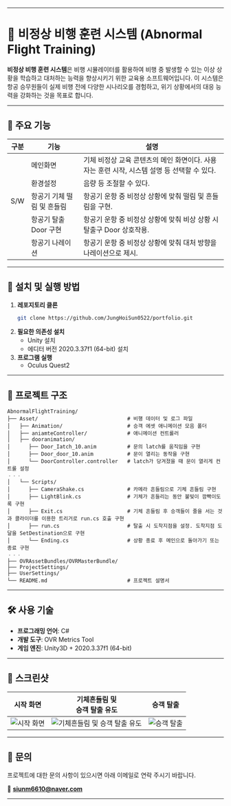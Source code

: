 
---

# 🛫 비정상 비행 훈련 시스템 (Abnormal Flight Training)

**비정상 비행 훈련 시스템**은 비행 시뮬레이터를 활용하여 비행 중 발생할 수 있는 이상 상황을 학습하고 대처하는 능력을 향상시키기 위한 교육용 소프트웨어입니다. 이 시스템은 항공 승무원들이 실제 비행 전에 다양한 시나리오를 경험하고, 위기 상황에서의 대응 능력을 강화하는 것을 목표로 합니다.

---

## 📌 주요 기능

| **구분** | **기능**                    | **설명**                                                                 |
|----------|-----------------------------|--------------------------------------------------------------------------|
|          | 메인화면                    | 기체 비정상 교육 콘텐츠의 메인 화면이다. 사용자는 훈련 시작, 시스템 설명 등 선택할 수 있다. |
|          | 환경설정                    | 음량 등 조절할 수 있다.                                                  |
|   S/W    | 항공기 기체 떨림 및 흔들림 | 항공기 운항 중 비정상 상황에 맞춰 떨림 및 흔들림을 구현.                  |
|          | 항공기 탈출 Door 구현      | 항공기 운항 중 비정상 상황에 맞춰 비상 상황 시 탈출구 Door 상호작용.       |
|          | 항공기 나레이션            | 항공기 운항 중 비정상 상황에 맞춰 대처 방향을 나레이션으로 제시.           |

---

## 🚀 설치 및 실행 방법

1. **레포지토리 클론**
   ```bash
   git clone https://github.com/JungHoiSun0522/portfolio.git
   ```
2. **필요한 의존성 설치**
   - Unity 설치
   - 에디터 버전 2020.3.37f1 (64-bit) 설치
3. **프로그램 실행**
   - Oculus Quest2
---

## 📂 프로젝트 구조

```
AbnormalFlightTraining/
├── Asset/                             # 비행 데이터 및 로그 파일
│   ├── Animation/                     # 승객 에셋 애니메이션 모음 폴더
│   ├── aniamteController/             # 애니메이션 컨트롤러
│   ├── dooranimation/
│      ├── Door_Iatch_10.anim          # 문의 latch를 움직임을 구현
│      ├── Door_door_10.anim           # 문이 열리는 동작을 구현
│      └── DoorController.controller   # latch가 당겨졌을 때 문이 열리게 컨트롤 설정
ㆍㆍㆍ
│   └── Scripts/
│      ├── CameraShake.cs              # 카메라 흔들림으로 기체 흔들림 구현
│      ├── LightBlink.cs               # 기체가 흔들리는 동안 불빛이 깜빡이도록 구현
│      ├── Exit.cs                     # 기체 흔들림 후 승객들이 줄을 서는 것과 콜라이더를 이용한 트리거로 run.cs 호출 구현
│      ├── run.cs                      # 탈출 시 도착지점을 설정. 도착지점 도달을 SetDestination으로 구현
│      └── Ending.cs                   # 상황 종료 후 메인으로 돌아가기 또는 종료 구현
ㆍㆍㆍ
├── OVRAssetBundles/OVRMasterBundle/   
├── ProjectSettings/
├── UserSettings/                  
└── README.md                          # 프로젝트 설명서
```

---

## 🛠️ 사용 기술

- **프로그래밍 언어**: C#
- **개발 도구**: OVR Metrics Tool
- **게임 엔진**: Unity3D + 2020.3.37f1 (64-bit)

---

## 📸 스크린샷

| 시작 화면 | 기체흔들림 및 <br>승객 탈출 유도 | 승객 탈출 |
|:---:|:---:|:---:|
| ![시작 화면](./start.jpg) | ![기체흔들림 및 승객 탈출 유도](./cameraShake.gif) | ![승객 탈출](escape.jpg) |

---

## 📩 문의

프로젝트에 대한 문의 사항이 있으시면 아래 이메일로 연락 주시기 바랍니다.

📧 **siunm6610@naver.com**

---
